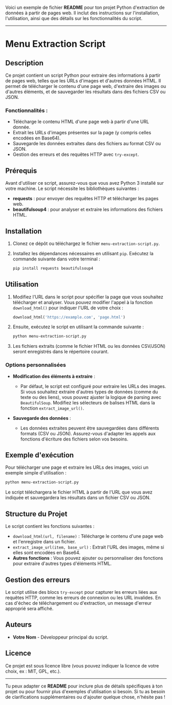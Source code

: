 Voici un exemple de fichier **README** pour ton projet Python d'extraction de données à partir de pages web. Il inclut des instructions sur l'installation, l'utilisation, ainsi que des détails sur les fonctionnalités du script.

---

# Menu Extraction Script

## Description

Ce projet contient un script Python pour extraire des informations à partir de pages web, telles que les URLs d'images et d'autres données HTML. Il permet de télécharger le contenu d'une page web, d'extraire des images ou d'autres éléments, et de sauvegarder les résultats dans des fichiers CSV ou JSON.

### Fonctionnalités :
- Télécharge le contenu HTML d'une page web à partir d'une URL donnée.
- Extrait les URLs d'images présentes sur la page (y compris celles encodées en Base64).
- Sauvegarde les données extraites dans des fichiers au format CSV ou JSON.
- Gestion des erreurs et des requêtes HTTP avec `try-except`.

## Prérequis

Avant d'utiliser ce script, assurez-vous que vous avez Python 3 installé sur votre machine. Le script nécessite les bibliothèques suivantes :

- **requests** : pour envoyer des requêtes HTTP et télécharger les pages web.
- **beautifulsoup4** : pour analyser et extraire les informations des fichiers HTML.

## Installation

1. Clonez ce dépôt ou téléchargez le fichier `menu-extraction-script.py`.
2. Installez les dépendances nécessaires en utilisant `pip`. Exécutez la commande suivante dans votre terminal :

    ```bash
    pip install requests beautifulsoup4
    ```

## Utilisation

1. Modifiez l'URL dans le script pour spécifier la page que vous souhaitez télécharger et analyser. Vous pouvez modifier l'appel à la fonction `download_html()` pour indiquer l'URL de votre choix :

    ```python
    download_html('https://example.com', 'page.html')
    ```

2. Ensuite, exécutez le script en utilisant la commande suivante :

    ```bash
    python menu-extraction-script.py
    ```

3. Les fichiers extraits (comme le fichier HTML ou les données CSV/JSON) seront enregistrés dans le répertoire courant.

### Options personnalisées

- **Modification des éléments à extraire** :
    - Par défaut, le script est configuré pour extraire les URLs des images. Si vous souhaitez extraire d'autres types de données (comme du texte ou des liens), vous pouvez ajuster la logique de parsing avec `BeautifulSoup`. Modifiez les sélecteurs de balises HTML dans la fonction `extract_image_url()`.

- **Sauvegarde des données** :
    - Les données extraites peuvent être sauvegardées dans différents formats (CSV ou JSON). Assurez-vous d'adapter les appels aux fonctions d'écriture des fichiers selon vos besoins.

## Exemple d'exécution

Pour télécharger une page et extraire les URLs des images, voici un exemple simple d'utilisation :

```bash
python menu-extraction-script.py
```

Le script téléchargera le fichier HTML à partir de l'URL que vous avez indiquée et sauvegardera les résultats dans un fichier CSV ou JSON.

## Structure du Projet

Le script contient les fonctions suivantes :

- `download_html(url, filename)` : Télécharge le contenu d'une page web et l'enregistre dans un fichier.
- `extract_image_url(item, base_url)` : Extrait l'URL des images, même si elles sont encodées en Base64.
- **Autres fonctions** : Vous pouvez ajouter ou personnaliser des fonctions pour extraire d'autres types d'éléments HTML.

## Gestion des erreurs

Le script utilise des blocs `try-except` pour capturer les erreurs liées aux requêtes HTTP, comme les erreurs de connexion ou les URL invalides. En cas d'échec de téléchargement ou d'extraction, un message d'erreur approprié sera affiché.

## Auteurs

- **Votre Nom** - Développeur principal du script.

## Licence

Ce projet est sous licence libre (vous pouvez indiquer la licence de votre choix, ex : MIT, GPL, etc.).

---

Tu peux adapter ce **README** pour inclure plus de détails spécifiques à ton projet ou pour fournir plus d'exemples d'utilisation si besoin. Si tu as besoin de clarifications supplémentaires ou d'ajouter quelque chose, n'hésite pas !

